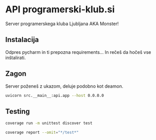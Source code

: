 # API programerski-klub.si

Server programerskega kluba Ljubljana AKA Monster!

## Instalacija

Odpres pycharm in ti prepozna requirements...
In rečeš da hočeš vse inštalirati.

## Zagon

Server poženeš z ukazom, deluje podobno kot deamon.

```bash
uvicorn src.__main__:api.app --host 0.0.0.0
```

## Testing

```bash
coverage run -m unittest discover test
```

```bash
coverage report --omit="*/test*"
```
